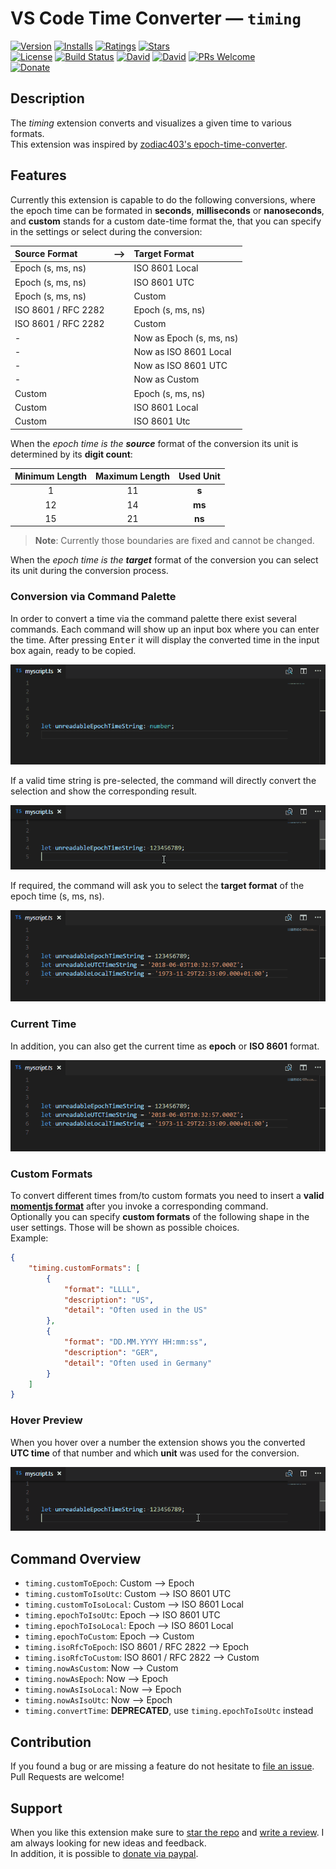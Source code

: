 # VS Code Time Converter &#8212; `timing`

[![Version](https://vsmarketplacebadge.apphb.com/version/HaaLeo.Timing.svg?style=flat-square)](https://marketplace.visualstudio.com/items?itemName=HaaLeo.Timing) [![Installs](https://vsmarketplacebadge.apphb.com/installs/HaaLeo.Timing.svg?style=flat-square)](https://marketplace.visualstudio.com/items?itemName=HaaLeo.Timing) [![Ratings](https://vsmarketplacebadge.apphb.com/rating/HaaLeo.Timing.svg?style=flat-square)](https://marketplace.visualstudio.com/items?itemName=HaaLeo.Timing#review-details) [![Stars](https://img.shields.io/github/stars/HaaLeo/vscode-timing.svg?label=Stars&logo=github&style=flat-square)](https://github.com/HaaLeo/vscode-timing/stargazers)  
[![License](https://img.shields.io/badge/license-MIT-brightgreen.svg?style=flat-square)](https://raw.githubusercontent.com/HaaLeo/vscode-timing/master/LICENSE) [![Build Status](https://img.shields.io/travis/HaaLeo/vscode-timing/master.svg?style=flat-square)](https://travis-ci.org/HaaLeo/vscode-timing) [![David](https://img.shields.io/david/HaaLeo/vscode-timing.svg?style=flat-square)](https://david-dm.org/HaaLeo/vscode-timing) [![David](https://img.shields.io/david/dev/HaaLeo/vscode-timing.svg?style=flat-square)](https://david-dm.org/HaaLeo/vscode-timing?type=dev) [![PRs Welcome](https://img.shields.io/badge/PRs-welcome-brightgreen.svg?style=flat-square)](http://makeapullrequest.com)  
[![Donate](https://img.shields.io/badge/-Donate-blue.svg?logo=paypal&style=flat-square)](https://www.paypal.me/LeoHanisch)

## Description
The *timing* extension converts and visualizes a given time to various formats.  
This extension was inspired by 
[zodiac403's  epoch-time-converter](https://github.com/zodiac403/epoch-time-converter).

## Features

Currently this extension is capable to do the following conversions, where the epoch time can be formated in **seconds**, **milliseconds** or **nanoseconds**, and **custom** stands for a custom date-time format the, that you can specify in the settings or select during the conversion:  

| Source Format| ⟶ | Target Format|
|:--|:--:|:-- |
| Epoch (s, ms, ns) | | ISO 8601 Local|
| Epoch (s, ms, ns) | | ISO 8601 UTC|
| Epoch (s, ms, ns) | | Custom|
| ISO 8601 / RFC 2282 | | Epoch (s, ms, ns)|
| ISO 8601 / RFC 2282 | | Custom|
| - | | Now as Epoch (s, ms, ns)|
| - | | Now as ISO 8601 Local|
| - | | Now as ISO 8601 UTC|
| - | | Now as Custom|
| Custom | | Epoch (s, ms, ns)|
| Custom | | ISO 8601 Local|
| Custom | | ISO 8601 Utc|

When the *epoch time is the **source*** format of the conversion its unit is determined by its **digit count**:

| Minimum Length| Maximum Length| Used Unit |
|:--:|:--:|:--:|
| 1 | 11| **s**
|12 | 14| **ms**
|15 | 21| **ns**

>**Note**: Currently those boundaries are fixed and cannot be changed.

When the *epoch time is the **target*** format of the conversion you can select its unit during the conversion process.  

### Conversion via Command Palette

In order to convert a time via the command palette there exist several commands. Each command will show up an input box where you can enter the time. After pressing <kbd>Enter</kbd> it will display the converted time in the input box again, ready to be copied.

![Convert Sample](doc/Convert_Sample.gif)

If a valid time string is pre-selected, the command will directly convert the selection and show the corresponding result.

![Convert Selection Sample](doc/Convert_Selection_Sample.gif)

If required, the command will ask you to select the **target format** of the epoch time (s, ms, ns).

![Convert Selection Option Sample](doc/Convert_Selection_Option_Sample.gif)

### Current Time

In addition, you can also get the current time as **epoch** or **ISO 8601** format.

![Now as ISO 8601 Local](doc/Get_Now_Local_Sample.gif)

### Custom Formats
To convert different times from/to custom formats you need to insert a **valid [momentjs format](https://momentjs.com/docs/#/displaying/format/)** after you invoke a corresponding command.  
Optionally you can specify **custom formats** of the following shape in the user settings. Those will be shown as possible choices.  
Example:

```JSON
{
    "timing.customFormats": [
        {
            "format": "LLLL",
            "description": "US",
            "detail": "Often used in the US"
        },
        {
            "format": "DD.MM.YYYY HH:mm:ss",
            "description": "GER",
            "detail": "Often used in Germany"
        }
    ]
}
```

### Hover Preview

When you hover over a number the extension shows you the converted **UTC time** of that number and which **unit** was used for the conversion.

![Hover Sample](doc/Hover_Sample.gif)

## Command Overview

* `timing.customToEpoch`: Custom ⟶ Epoch
* `timing.customToIsoUtc`: Custom ⟶ ISO 8601 UTC
* `timing.customToIsoLocal`: Custom ⟶ ISO 8601 Local
* `timing.epochToIsoUtc`: Epoch ⟶ ISO 8601 UTC
* `timing.epochToIsoLocal`: Epoch ⟶ ISO 8601 Local
* `timing.epochToCustom`: Epoch ⟶ Custom
* `timing.isoRfcToEpoch`: ISO 8601 / RFC 2822 ⟶ Epoch
* `timing.isoRfcToCustom`: ISO 8601 / RFC 2822 ⟶ Custom
* `timing.nowAsCustom`: Now ⟶ Custom
* `timing.nowAsEpoch`: Now ⟶ Epoch
* `timing.nowAsIsoLocal`: Now ⟶ Epoch
* `timing.nowAsIsoUtc`: Now ⟶ Epoch
* `timing.convertTime`: **DEPRECATED**, use `timing.epochToIsoUtc` instead

## Contribution

If you found a bug or are missing a feature do not hesitate to [file an issue](https://github.com/HaaLeo/vscode-timing/issues/new).  
Pull Requests are welcome!

## Support
When you like this extension make sure to [star the repo](https://github.com/HaaLeo/vscode-timing/stargazers) and [write a review](https://marketplace.visualstudio.com/items?itemName=HaaLeo.Timing#review-details). I am always looking for new ideas and feedback.  
In addition, it is possible to [donate via paypal](https://www.paypal.me/LeoHanisch).
